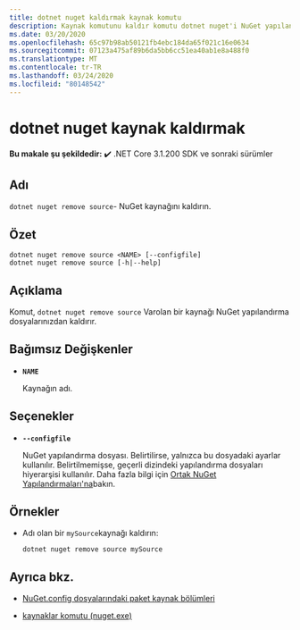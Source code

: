 ```yaml
---
title: dotnet nuget kaldırmak kaynak komutu
description: Kaynak komutunu kaldır komutu dotnet nuget'i NuGet yapılandırma dosyalarınızdan varolan bir kaynağı kaldırır.
ms.date: 03/20/2020
ms.openlocfilehash: 65c97b98ab50121fb4ebc184da65f021c16e0634
ms.sourcegitcommit: 07123a475af89b6da5bb6cc51ea40ab1e8a488f0
ms.translationtype: MT
ms.contentlocale: tr-TR
ms.lasthandoff: 03/24/2020
ms.locfileid: "80148542"
---
```

# <a name="dotnet-nuget-remove-source"></a>dotnet nuget kaynak kaldırmak

**Bu makale şu şekildedir:** ✔️ .NET Core 3.1.200 SDK ve sonraki sürümler

## <a name="name"></a>Adı

`dotnet nuget remove source`- NuGet kaynağını kaldırın.

## <a name="synopsis"></a>Özet

```dotnetcli
dotnet nuget remove source <NAME> [--configfile]
dotnet nuget remove source [-h|--help]
```

## <a name="description"></a>Açıklama

Komut, `dotnet nuget remove source` Varolan bir kaynağı NuGet yapılandırma dosyalarınızdan kaldırır.

## <a name="arguments"></a>Bağımsız Değişkenler

- **`NAME`**

  Kaynağın adı.

## <a name="options"></a>Seçenekler

- **`--configfile`**

  NuGet yapılandırma dosyası. Belirtilirse, yalnızca bu dosyadaki ayarlar kullanılır. Belirtilmemişse, geçerli dizindeki yapılandırma dosyaları hiyerarşisi kullanılır. Daha fazla bilgi için [Ortak NuGet Yapılandırmaları'na](https://docs.microsoft.com/nuget/consume-packages/configuring-nuget-behavior)bakın.

## <a name="examples"></a>Örnekler

- Adı olan bir `mySource`kaynağı kaldırın:

  ```dotnetcli
  dotnet nuget remove source mySource
  ```

## <a name="see-also"></a>Ayrıca bkz.

- [NuGet.config dosyalarındaki paket kaynak bölümleri](/nuget/reference/nuget-config-file#package-source-sections)

- [kaynaklar komutu (nuget.exe)](/nuget/reference/cli-reference/cli-ref-sources)
